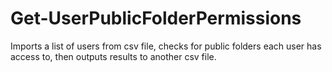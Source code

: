 # Get-UserPublicFolderPermissions
Imports a list of users from csv file, checks for public folders each user has access to, then outputs results to another csv file.
